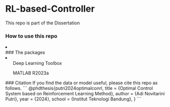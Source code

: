 # RL-based-Controller
This repo is part of the Dissertation 
### How to use this repo 
<li>
  
</li>
### The packages 
<li>
  <ul>Deep Learning Toolbox</ul>
  <ul>MATLAB R2023a</ul>
</li>
### Citation
If you find the data or model useful, please cite this repo as follows.
```
@phdthesis{putri2024optimalconrl,
  title = {Optimal Control System based on Reinforcement Learning Method}, 
  author = {Adi Novitarini Putri},
  year = {2024},
  school  = {Institut Teknologi Bandung},
}
```
